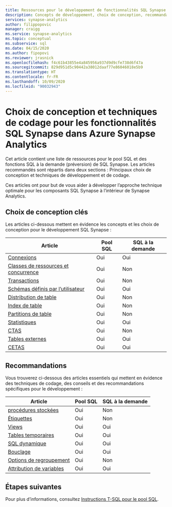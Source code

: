 ```yaml
---
title: Ressources pour le développement de fonctionnalités SQL Synapse
description: Concepts de développement, choix de conception, recommandations et techniques de codage pour SQL Synapse.
services: synapse-analytics
author: filippopovic
manager: craigg
ms.service: synapse-analytics
ms.topic: conceptual
ms.subservice: sql
ms.date: 04/15/2020
ms.author: fipopovi
ms.reviewer: jrasnick
ms.openlocfilehash: f4c61b43855e4a845956a937d9d9cfe738d6f47a
ms.sourcegitcommit: 829d951d5c90442a38012daaf77e86046018e5b9
ms.translationtype: HT
ms.contentlocale: fr-FR
ms.lasthandoff: 10/09/2020
ms.locfileid: "90032943"
---
```

# <a name="design-decisions-and-coding-techniques-for-synapse-sql-features-in-azure-synapse-analytics"></a>Choix de conception et techniques de codage pour les fonctionnalités SQL Synapse dans Azure Synapse Analytics
Cet article contient une liste de ressources pour le pool SQL et des fonctions SQL à la demande (préversion) de SQL Synapse. Les articles recommandés sont répartis dans deux sections : Principaux choix de conception et techniques de développement et de codage.

Ces articles ont pour but de vous aider à développer l’approche technique optimale pour les composants SQL Synapse à l’intérieur de Synapse Analytics.

## <a name="key-design-decisions"></a>Choix de conception clés
Les articles ci-dessous mettent en évidence les concepts et les choix de conception pour le développement SQL Synapse :

| Article | Pool SQL | SQL à la demande |
| ------- | -------- | ------------- |
| [Connexions](connect-overview.md)                    | Oui | Oui |
| [Classes de ressources et concurrence](../sql-data-warehouse/resource-classes-for-workload-management.md?toc=/azure/synapse-analytics/toc.json&bc=/azure/synapse-analytics/breadcrumb/toc.json) | Oui    | Non |
| [Transactions](develop-transactions.md)              | Oui | Non |
| [Schémas définis par l’utilisateur](develop-user-defined-schemas.md) | Oui | Oui |
| [Distribution de table](../sql-data-warehouse/sql-data-warehouse-tables-distribute.md?toc=/azure/synapse-analytics/toc.json&bc=/azure/synapse-analytics/breadcrumb/toc.json)                 | Oui | Non |
| [Index de table](../sql-data-warehouse/sql-data-warehouse-tables-index.md?toc=/azure/synapse-analytics/toc.json&bc=/azure/synapse-analytics/breadcrumb/toc.json)                           | Oui | Non |
| [Partitions de table](../sql-data-warehouse/sql-data-warehouse-tables-partition.md?toc=/azure/synapse-analytics/toc.json&bc=/azure/synapse-analytics/breadcrumb/toc.json)                     | Oui | Non |
| [Statistiques](develop-tables-statistics.md)            | Oui | Oui |
| [CTAS](../sql-data-warehouse/sql-data-warehouse-develop-ctas.md?toc=/azure/synapse-analytics/toc.json&bc=/azure/synapse-analytics/breadcrumb/toc.json)                                             | Oui | Non |
| [Tables externes](develop-tables-external-tables.md) | Oui | Oui |
| [CETAS](develop-tables-cetas.md)                     | Oui | Oui |


## <a name="recommendations"></a>Recommandations

Vous trouverez ci-dessous des articles essentiels qui mettent en évidence des techniques de codage, des conseils et des recommandations spécifiques pour le développement :

| Article | Pool SQL | SQL à la demande |
| ------- | -------- | ------------- |
| [procédures stockées](develop-stored-procedures.md)  | Oui                | Non                      |
| [Étiquettes](develop-label.md)                           | Oui                | Non                      |
| [Views](develop-views.md)                             | Oui                | Oui                     |
| [Tables temporaires](develop-tables-temporary.md)       | Oui                | Oui                     |
| [SQL dynamique](develop-dynamic-sql.md)                 | Oui                | Oui                     |
| [Bouclage](develop-loops.md)                         | Oui                | Oui                     |
| [Options de regroupement](develop-group-by-options.md)       | Oui                | Non                      |
| [Attribution de variables](develop-variable-assignment.md) | Oui                | Oui                     |

## <a name="next-steps"></a>Étapes suivantes
Pour plus d’informations, consultez [Instructions T-SQL pour le pool SQL](../sql-data-warehouse/sql-data-warehouse-reference-tsql-statements.md?toc=/azure/synapse-analytics/toc.json&bc=/azure/synapse-analytics/breadcrumb/toc.json).


